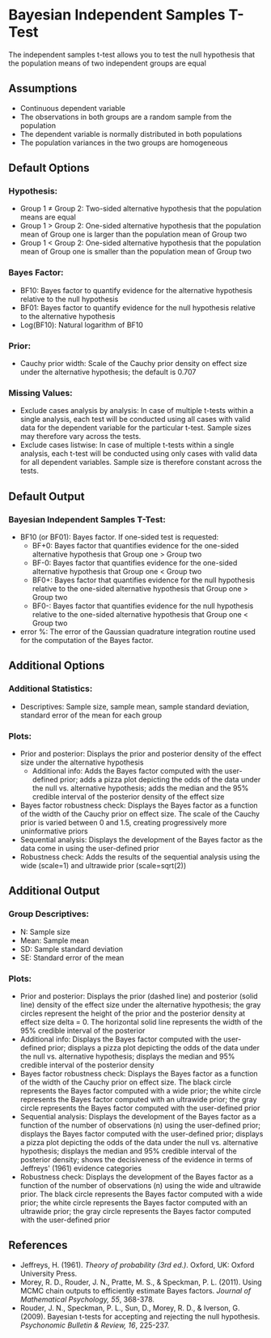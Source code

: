 Bayesian Independent Samples T-Test
==========================

The independent samples t-test allows you to test the null hypothesis that the population means of two independent groups are equal

Assumptions
-----------
- Continuous dependent variable
- The observations in both groups are a random sample from the population
- The dependent variable is normally distributed in both populations
- The population variances in the two groups are homogeneous

Default Options
-------
### Hypothesis:
- Group 1 &ne; Group 2: Two-sided alternative hypothesis that the population means are equal
- Group 1 &gt; Group 2: One-sided alternative hypothesis that the population mean of Group one is larger than the population mean of Group two
- Group 1 &lt; Group 2: One-sided alternative hypothesis that the population mean of Group one is smaller than the population mean of Group two 

### Bayes Factor:
- BF10: Bayes factor to quantify evidence for the alternative hypothesis relative to the null hypothesis
- BF01: Bayes factor to quantify evidence for the null hypothesis relative to the alternative hypothesis
- Log(BF10): Natural logarithm of BF10

### Prior:
- Cauchy prior width: Scale of the Cauchy prior density on effect size under the alternative hypothesis; the default is 0.707

### Missing Values:
- Exclude cases analysis by analysis: In case of multiple t-tests within a single analysis, each test will be conducted using all cases with valid data for the dependent variable for the particular t-test. 
 Sample sizes may therefore vary across the tests.
- Exclude cases listwise: In case of multiple t-tests within a single analysis, each t-test will be conducted using only cases with valid data for all dependent variables. Sample size is therefore constant across the tests. 
 
Default Output
-------

### Bayesian Independent Samples T-Test:
- BF10 (or BF01): Bayes factor. If one-sided test is requested: 
  - BF+0: Bayes factor that quantifies evidence for the one-sided alternative hypothesis that Group one > Group two
  - BF-0: Bayes factor that quantifies evidence for the one-sided alternative hypothesis that Group one < Group two
  - BF0+: Bayes factor that quantifies evidence for the null hypothesis relative to the one-sided alternative hypothesis that Group one > Group two
  - BF0-: Bayes factor that quantifies evidence for the null hypothesis relative to the one-sided alternative hypothesis that Group one < Group two
- error %: The error of the Gaussian quadrature integration routine used for the computation of the Bayes factor.

Additional Options
-------
### Additional Statistics:
- Descriptives: Sample size, sample mean, sample standard deviation, standard error of the mean for each group

### Plots:
- Prior and posterior: Displays the prior and posterior density of the effect size under the alternative hypothesis
  - Additional info: Adds the Bayes factor computed with the user-defined prior; adds a pizza plot depicting the odds of the data under the null vs. alternative hypothesis; adds the median and the 95% credible interval of the posterior density of the effect size
- Bayes factor robustness check: Displays the Bayes factor as a function of the width of the Cauchy prior on effect size. The scale of the Cauchy prior is varied between 0 and 1.5, creating progressively more uninformative priors
- Sequential analysis: Displays the development of the Bayes factor as the data come in using the user-defined prior 
- Robustness check: Adds the results of the sequential analysis using the wide (scale=1) and ultrawide prior (scale=sqrt(2))
 
Additional Output
-------

### Group Descriptives:
- N: Sample size
- Mean: Sample mean 
- SD: Sample standard deviation
- SE: Standard error of the mean

### Plots:
- Prior and posterior: Displays the prior (dashed line) and posterior (solid line) density of the effect size under the alternative hypothesis; the gray circles represent the height of the prior and the posterior density at effect size delta = 0. The horizontal solid line represents the width of the 95% credible interval of the posterior
 - Additional info: Displays the Bayes factor computed with the user-defined prior; displays a pizza plot depicting the odds of the data under the null vs. alternative hypothesis; displays the median and 95% credible interval of the posterior density
- Bayes factor robustness check: Displays the Bayes factor as a function of the width of the Cauchy prior on effect size. The black circle represents the Bayes factor computed with a wide prior; the white circle represents the Bayes factor computed with an ultrawide prior; the gray circle represents the Bayes factor computed with the user-defined prior
- Sequential analysis: Displays the development of the Bayes factor as a function of the number of observations (n) using the user-defined prior; displays the Bayes factor computed with the user-defined prior; displays a pizza plot depicting the odds of the data under the null vs. alternative hypothesis; displays the median and 95% credible interval of the posterior density; shows the decisiveness of the evidence in terms of Jeffreys' (1961) evidence categories 
- Robustness check: Displays the development of the Bayes factor as a function of the number of observations (n) using the wide and ultrawide prior. The black circle represents the Bayes factor computed with a wide prior; the white circle represents the Bayes factor computed with an ultrawide prior; the gray circle represents the Bayes factor computed with the user-defined prior

References
-------
- Jeffreys, H. (1961). *Theory of probability (3rd ed.)*. Oxford, UK: Oxford University Press.
- Morey, R. D., Rouder, J. N., Pratte, M. S., & Speckman, P. L. (2011). Using MCMC chain outputs to efficiently estimate Bayes factors. *Journal of Mathematical Psychology, 55*, 368-378.
- Rouder, J. N., Speckman, P. L., Sun, D., Morey, R. D., & Iverson, G. (2009). Bayesian t-tests for accepting and rejecting the null hypothesis. *Psychonomic Bulletin & Review, 16*, 225-237.